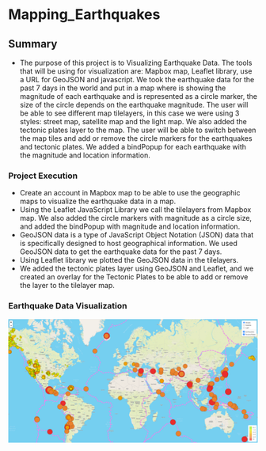 # Mapping_Earthquakes
## Summary
- The purpose of this project is to Visualizing Earthquake Data.  The tools that will be using for visualization are: Mapbox map, Leaflet library, use a URL for GeoJSON and javascript.  We took the earthquake data for the past 7 days in the world and put in a map where is showing the magnitude of each earthquake and is represented as a circle marker, the size of the circle depends on the earthquake magnitude.  The user will be able to see different map tilelayers, in this case we were using 3 styles: street map, satellite map and the light map.  We also added the tectonic plates layer to the map.  The user will be able to switch between the map tiles and add or remove the circle markers for the earthquakes and tectonic plates.  We added a bindPopup for each earthquake with the magnitude and location information.

### Project Execution
- Create an account in Mapbox map to be able to use the geographic maps to visualize the earthquake data in a map.
- Using the Leaflet JavaScript Library we call the tilelayers from Mapbox map.  We also added the circle markers with magnitude as a circle size, and added the bindPopup with magnitude and location information.
- GeoJSON data is a type of JavaScript Object Notation (JSON) data that is specifically designed to host geographical information.  We used GeoJSON data to get the earthquake data for the past 7 days.
- Using Leaflet library we plotted the GeoJSON data in the tilelayers.
- We added the tectonic plates layer using GeoJSON and Leaflet, and we created an overlay for the Tectonic Plates to be able to add or remove the layer to the tilelayer map.

### Earthquake Data Visualization
![Earthquake_Data_Visualization.PNG](https://github.com/DahianaMC/Mapping_Earthquakes/blob/master/Earthquake_Data_Visualization.PNG)

